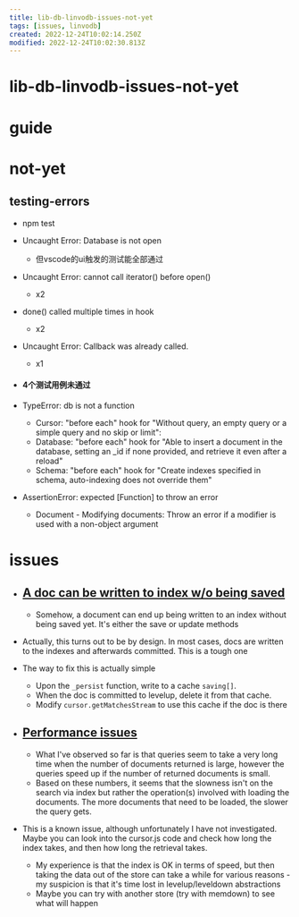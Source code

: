 ```yaml
---
title: lib-db-linvodb-issues-not-yet
tags: [issues, linvodb]
created: 2022-12-24T10:02:14.250Z
modified: 2022-12-24T10:02:30.813Z
---
```


# lib-db-linvodb-issues-not-yet

# guide

# not-yet

## testing-errors

- npm test
- Uncaught Error: Database is not open
  - 但vscode的ui触发的测试能全部通过
- Uncaught Error: cannot call iterator() before open()
  - x2
- done() called multiple times in hook
  - x2
- Uncaught Error: Callback was already called.
  - x1

- #### 4个测试用例未通过
- TypeError: db is not a function
  - Cursor: "before each" hook for "Without query, an empty query or a simple query and no skip or limit":
  - Database: "before each" hook for "Able to insert a document in the database, setting an _id if none provided, and retrieve it even after a reload"
  - Schema: "before each" hook for "Create indexes specified in schema, auto-indexing does not override them"
- AssertionError: expected [Function] to throw an error
  - Document - Modifying documents: Throw an error if a modifier is used with a non-object argument

# issues
- ## [A doc can be written to index w/o being saved](https://github.com/Ivshti/linvodb3/issues/16)
  - Somehow, a document can end up being written to an index without being saved yet. It's either the save or update methods

- Actually, this turns out to be by design. In most cases, docs are written to the indexes and afterwards committed. This is a tough one

- The way to fix this is actually simple
  - Upon the `_persist` function, write to a cache `saving[]`. 
  - When the doc is committed to levelup, delete it from that cache.
  - Modify `cursor.getMatchesStream` to use this cache if the doc is there

- ## [Performance issues](https://github.com/Ivshti/linvodb3/issues/78)
  - What I've observed so far is that queries seem to take a very long time when the number of documents returned is large, however the queries speed up if the number of returned documents is small.
  - Based on these numbers, it seems that the slowness isn't on the search via index but rather the operation(s) involved with loading the documents. The more documents that need to be loaded, the slower the query gets.

- This is a known issue, although unfortunately I have not investigated. Maybe you can look into the cursor.js code and check how long the index takes, and then how long the retrieval takes.
  - My experience is that the index is OK in terms of speed, but then taking the data out of the store can take a while for various reasons - my suspicion is that it's time lost in levelup/leveldown abstractions
  - Maybe you can try with another store (try with memdown) to see what will happen
